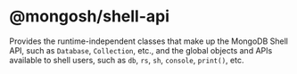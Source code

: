 # @mongosh/shell-api

Provides the runtime-independent classes that make up the MongoDB Shell API,
such as `Database`, `Collection`, etc., and the global objects and APIs
available to shell users, such as `db`, `rs`, `sh`, `console`, `print()`, etc.
